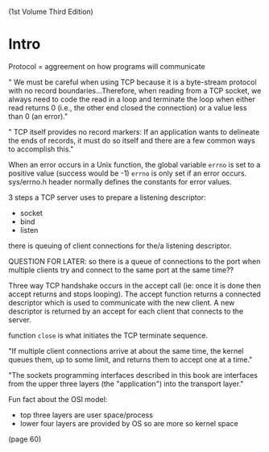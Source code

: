 (1st Volume Third Edition) 

# Intro

Protocol = aggreement on how programs will communicate

" We must be careful when using TCP because it is a byte-stream protocol
with no record boundaries...Therefore, when reading from a TCP
socket, we always need to code the read in a loop and terminate the loop when either
read returns 0 (i.e., the other end closed the connection) or a value less than 0 (an
error)."

" TCP itself provides no record markers: If an application wants to delineate the
ends of records, it must do so itself and there are a few common ways to accomplish
this."

When an error occurs in a Unix function, the global variable ```errno``` is set to a positive value (success would be -1)
```errno``` is only set if an error occurs. 
sys/errno.h header normally defines the constants for error values. 

3 steps a TCP server uses to prepare a listening descriptor:
* socket
* bind
* listen

there is queuing of client connections for the/a listening descriptor.

QUESTION FOR LATER: so there is a queue of connections to the port when multiple clients try and connect to the same port at the same time??


Three way TCP handshake occurs in the accept call (ie: once it is done then accept returns and stops looping). The accept function 
returns a connected descriptor which is used to communicate with the new client. A new descriptor is returned by 
an accept for each client that connects to the server. 

function ```close``` is what initiates the TCP terminate sequence. 

"If multiple client connections arrive at about the same time, the kernel queues them, up to some limit, and
returns them to accept one at a time."

"The sockets programming interfaces described in this book are interfaces from the
upper three layers (the "application") into the transport layer."

Fun fact about the OSI model:
* top three layers are user space/process
* lower four layers are provided by OS so are more so kernel space

(page 60)
